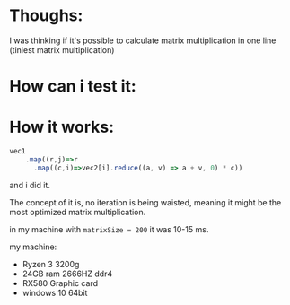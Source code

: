 



# Thoughs:
I was thinking if it's possible to calculate matrix multiplication in one line (tiniest matrix multiplication)


# How can i test it:


# How it works:
```js
vec1
    .map((r,j)=>r
      .map((c,i)=>vec2[i].reduce((a, v) => a + v, 0) * c))
```

and i did it.

The concept of it is, no iteration is being waisted, meaning it might be the most optimized matrix multiplication.

in my machine with ``matrixSize = 200`` it was 10-15 ms.

my machine:
- Ryzen 3 3200g
- 24GB ram 2666HZ ddr4
- RX580 Graphic card
- windows 10 64bit